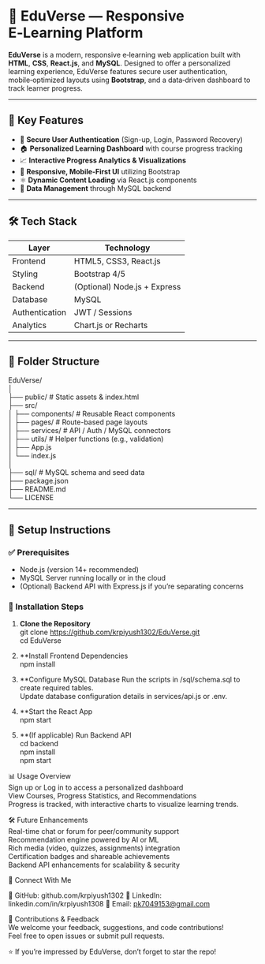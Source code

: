# 📘 EduVerse — Responsive E‑Learning Platform

**EduVerse** is a modern, responsive e‑learning web application built with **HTML**, **CSS**, **React.js**, and **MySQL**. Designed to offer a personalized learning experience, EduVerse features secure user authentication, mobile‑optimized layouts using **Bootstrap**, and a data‑driven dashboard to track learner progress.


---

## 🌟 Key Features

- 🔐 **Secure User Authentication** (Sign-up, Login, Password Recovery)  
- 🏠 **Personalized Learning Dashboard** with course progress tracking  
- 📈 **Interactive Progress Analytics & Visualizations**  
- 📱 **Responsive, Mobile-First UI** utilizing Bootstrap  
- ⚛️ **Dynamic Content Loading** via React.js components  
- 🔄 **Data Management** through MySQL backend

---

## 🛠️ Tech Stack

| Layer         | Technology                  |
|---------------|-----------------------------|
| Frontend      | HTML5, CSS3, React.js       |
| Styling       | Bootstrap 4/5               |
| Backend       | (Optional) Node.js + Express|
| Database      | MySQL                      |
| Authentication| JWT / Sessions              |
| Analytics     | Chart.js or Recharts        |

---

## 📂 Folder Structure

EduVerse/<br>
│<br>
├── public/ # Static assets & index.html<br>
├── src/<br>
│ ├── components/ # Reusable React components<br>
│ ├── pages/ # Route-based page layouts<br>
│ ├── services/ # API / Auth / MySQL connectors<br>
│ ├── utils/ # Helper functions (e.g., validation)<br>
│ ├── App.js<br>
│ └── index.js<br>
│<br>
├── sql/ # MySQL schema and seed data<br>
├── package.json<br>
├── README.md<br>
└── LICENSE<br>


---

## 🚀 Setup Instructions

### ✅ Prerequisites

- Node.js (version 14+ recommended)  
- MySQL Server running locally or in the cloud  
- (Optional) Backend API with Express.js if you’re separating concerns

### 🔧 Installation Steps

1. **Clone the Repository**<br>
git clone https://github.com/krpiyush1302/EduVerse.git<br>
cd EduVerse<br>

2. **Install Frontend Dependencies<br>
npm install<br>

3. **Configure MySQL Database
Run the scripts in /sql/schema.sql to create required tables.<br>
Update database configuration details in services/api.js or .env.<br>

4. **Start the React App<br>
npm start<br>

5. **(If applicable) Run Backend API<br>
cd backend<br>
npm install<br>
npm start<br>

📊 Usage Overview<br>
Sign up or Log in to access a personalized dashboard<br>
View Courses, Progress Statistics, and Recommendations<br>
Progress is tracked, with interactive charts to visualize learning trends.<br>


🛠 Future Enhancements<br>
Real-time chat or forum for peer/community support<br>
Recommendation engine powered by AI or ML<br>
Rich media (video, quizzes, assignments) integration<br>
Certification badges and shareable achievements<br>
Backend API enhancements for scalability & security<br>


🔗 Connect With Me

💼 GitHub: github.com/krpiyush1302
🔗 LinkedIn: linkedin.com/in/krpiyush1308
📧 Email: pk7049153@gmail.com



🤝 Contributions & Feedback<br>
We welcome your feedback, suggestions, and code contributions!<br>
Feel free to open issues or submit pull requests.<br>

⭐ If you’re impressed by EduVerse, don’t forget to star the repo!<br>
